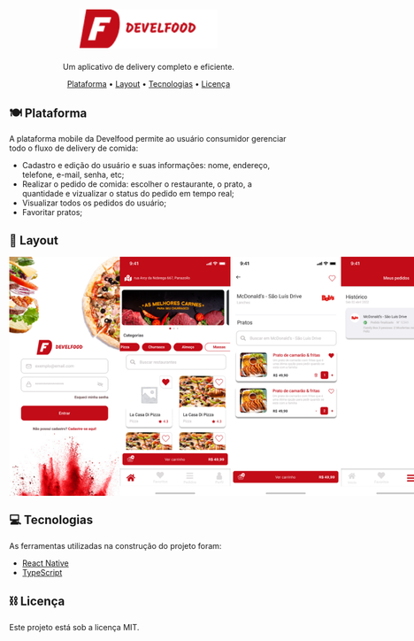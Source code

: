 <h1 align="center">
  <img src="./src/global/assets/loginImages/develfood.png" alt="Logo Develfood" width="250px">
</h1>

<p align="center">Um aplicativo de delivery completo e eficiente.</p>

<p align="center">
  <a href="#plate_with_cutlery-plataforma">Plataforma</a> •
  <a href="#crab-layout">Layout</a> •
  <a href="#computer-tecnologias">Tecnologias</a> •
  <a href="#chains-licenc-a">Licença</a> 
</p>

## :plate_with_cutlery: Plataforma

A plataforma mobile da Develfood permite ao usuário consumidor gerenciar todo o fluxo de delivery de comida:

- Cadastro e edição do usuário e suas informações: nome, endereço, telefone, e-mail, senha, etc;
- Realizar o pedido de comida: escolher o restaurante, o prato, a quantidade e vizualizar o status do pedido em tempo real;
- Visualizar todos os pedidos do usuário;
- Favoritar pratos;

## :art: Layout

<p align="center" style="display: flex; align-items: flex-start; justify-content: space-around;">
  <img src="./src/global/assets/Images/LoginPage.png" width="200px" alt="Layout do login">
  <img src="./src/global/assets/Images/Inicio.png" width="200px" alt="Layout do home">
  <img src="./src/global/assets/Images/RestauranteX.png" width="200px" alt="Layout do restaurante">
  <img src="./src/global/assets/Images/MeusPedidos.png" width="200px" alt="Layout do histórico">

</p>

## :computer: Tecnologias

As ferramentas utilizadas na construção do projeto foram:

- [React Native](https://reactnative.dev/)
- [TypeScript](https://www.typescriptlang.org/)

## :chains: Licença

Este projeto está sob a licença MIT.
